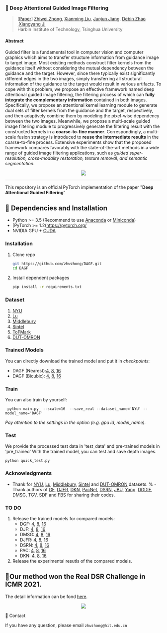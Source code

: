 ### :book: Deep Attentional Guided Image Filtering

> [[Paper](https://)] 
> [Zhiwei Zhong](https://github.com/zhwzhong), [Xianming Liu](http://homepage.hit.edu.cn/xmliu?lang=en), [Junjun Jiang](https://scholar.google.com/citations?user=WNH2_rgAAAAJ&hl=en), [Debin Zhao](https://scholar.google.com/citations?user=QXyj0hkAAAAJ&hl=en) ,[Xiangyang Ji](https://ieeexplore.ieee.org/author/37271425200)<br>Harbin Institute of Technology, Tsinghua University

#### Abstract

Guided filter is a fundamental tool in computer vision and computer graphics which aims to transfer structure information from guidance image to target image. Most existing methods construct filter kernels from the guidance itself without considering the mutual dependency between the guidance and the target. However, since there typically exist significantly different edges in the two images, simply transferring all structural information of the guidance to the target would result in various artifacts. To cope with this problem, we propose an effective framework named deep attentional guided image filtering, the filtering process of which can **fully integrate the complementary information** contained in both images. Specifically, we propose an attentional kernel learning module to generate dual sets of filter kernels from the guidance and the target, respectively, and then adaptively combine them by modeling the pixel-wise dependency between the two images. Meanwhile, we propose a multi-scale guided image filtering module to progressively generate the filtering result with the constructed kernels in a **coarse-to-fine manner**. Correspondingly, a multi-scale fusion strategy is introduced to **reuse the intermediate results** in the coarse-to-fine process. Extensive experiments show that the proposed framework compares favorably with the state-of-the-art methods in a wide range of guided image filtering applications, such as *guided super-resolution, cross-modality restoration, texture removal, and semantic segmentation*.

<p align="center">
  <img src="https://github.com/zhwzhong/DAGF/blob/main/fm1.png">
</p>



---

This repository is an official PyTorch implementation of the paper "**Deep Attentional Guided Filtering**"

## :wrench: Dependencies and Installation

- Python >= 3.5 (Recommend to use [Anaconda](https://www.anaconda.com/download/#linux) or [Miniconda](https://docs.conda.io/en/latest/miniconda.html))
- [PyTorch >= 1.2(https://pytorch.org/
- NVIDIA GPU + [CUDA](https://developer.nvidia.com/cuda-downloads)

### Installation

1. Clone repo

   ```bash
   git https://github.com/zhwzhong/DAGF.git
   cd DAGF
   ```

2. Install dependent packages

   ```bash
   pip install -r requirements.txt
   ```

### Dataset

1. [NYU](https://cs.nyu.edu/~silberman/datasets/nyu_depth_v2.html)
2. [Lu](http://web.cecs.pdx.edu/~fliu/project/depth-enhance/)
3. [Middlebury](http://web.cecs.pdx.edu/~fliu/project/depth-enhance/)
4. [Sintel](http://sintel.is.tue.mpg.de/)
5. [ToFMark](http://sintel.is.tue.mpg.de/)
6. [DUT-OMRON](http://saliencydetection.net/dut-omron/)

### Trained Models

You can directly download the trained model and put it in *checkpoints*:

- DAGF (Nearest):[4](https://drive.google.com/file/d/1lFmYV_c2DDhgk3HHT5jK8JcMn0h4lLYC/view?usp=sharing), [8](https://drive.google.com/file/d/1NHAzCB5tCScC2__8IqnvByr3UUkAxERT/view?usp=sharing), [16](https://drive.google.com/file/d/1pcGtFmFUmMWNkKRdBWoKJFZ9f5vswbTX/view?usp=sharing)
- DAGF (Bicubic): [4](https://drive.google.com/file/d/1q0ASMBCkjgfftS8seOtdD7JQtHbHqL5q/view?usp=sharing), [8](https://drive.google.com/file/d/1bo2fPg-z6XoScuE6IVWQLWIMAnEuVLnC/view?usp=sharing), [16](https://drive.google.com/file/d/1pcGtFmFUmMWNkKRdBWoKJFZ9f5vswbTX/view?usp=sharing)

### Train

You can also train by yourself:

```
 python main.py  --scale=16  --save_real --dataset_name='NYU' --model_name='DAGF'
```

*Pay attention to the settings in the option (e.g. gpu id, model_name).*

### Test

We provide the processed test data in 'test_data' and pre-trained models in 'pre_trained'
With the trained model,  you can test and save depth images.

```
python quick_test.py
```

### Acknowledgments

- Thank for [NYU](https://cs.nyu.edu/~silberman/datasets/nyu_depth_v2.html), [Lu](http://web.cecs.pdx.edu/~fliu/project/depth-enhance/), [Middlebury](http://web.cecs.pdx.edu/~fliu/project/depth-enhance/), [Sintel](http://sintel.is.tue.mpg.de/) and [DUT-OMRON](http://saliencydetection.net/dut-omron/) datasets.
  % - Thank authors of [GF](https://github.com/wuhuikai/DeepGuidedFilter), [DJFR](https://sites.google.com/site/yijunlimaverick/deepjointfilter), [DKN](https://github.com/cvlab-yonsei/dkn), [PacNet](https://github.com/NVlabs/pacnet), [DSRN](http://sintel.is.tue.mpg.de/), [JBU](http://sintel.is.tue.mpg.de/), [Yang](http://sintel.is.tue.mpg.de/), [DGDIE](http://sintel.is.tue.mpg.de/), [DMSG](http://sintel.is.tue.mpg.de/), [TGV](http://sintel.is.tue.mpg.de/), [SDF](http://sintel.is.tue.mpg.de/)  and [FBS](http://sintel.is.tue.mpg.de/)  for sharing their codes.

### TO DO

1. Release the trained models for compared models:
   - DGF: [4](https:), [8](https:), [16](https:)
   - DJF: [4](https:), [8](https:), [16](https:)
   - DMSG: [4](https:), [8](https:), [16](https:)
   - DJFR: [4](https:), [8](https:), [16](https:)
   - DSRN: [4](https:), [8](https:), [16](https:)
   - PAC: [4](https:), [8](https:), [16](https:)
   - DKN: [4](https:), [8](https:), [16](https:)
2. Release the experimental resutls of the compared models.

## :medal_sports:Our method won the Real DSR Challenge in ICMR 2021. 

The detail information can be fond [here](https://icmr21-realdsr-challenge.github.io/#Leaderboard).

<p align="center">
  <img src="https://github.com/zhwzhong/DAGF/blob/main/res.png">
</p>

:e-mail: Contact

If you have any question, please email `zhwzhong@hit.edu.cn` 
